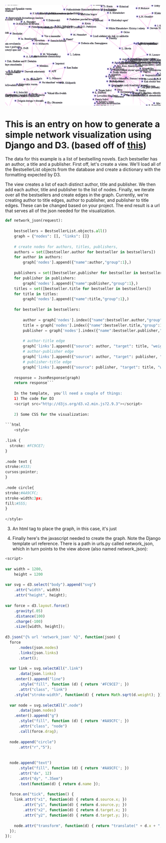 ![network](https://raw.githubusercontent.com/HCDigitalScholarship/ds-cookbook/master/visualizations/Screen%20Shot%202018-11-21%20at%201.43.45%20PM.png)
# This is an entry on how to generate a simple network visualization using Django and D3.  (based off of [this](http://bl.ocks.org/jose187/4733747))

The data for this example is a list of bestselling novels.  Each bestseller has an author, a title and a publisher. 
First off, let's create a view.  We'll load all of the BestsellerList objects from the database and create a dictionary with the formatting expected by D3.


The view creates a list of each distinct author, title and publisher.  We then add each author, title and publisher to the list of nodes.
Finally, we iterate over all the bestsellers and create edges in the graph.  Currently, we're creating author to title edges, author to publisher,
and publisher to title edges.  These can be changed based on your project.  The end result is a url that serves all of the json needed for the visualization. 

```python
def network_json(request):

    bestsellers = BestsellerList.objects.all()
    graph = {"nodes": [], "links": []}

    # create nodes for authors, titles, publishers,
    authors = set([bestseller.author for bestseller in bestsellers])
    for author in authors:
        graph['nodes'].append({"name":author,"group":1},)

    publishers = set([bestseller.publisher for bestseller in bestsellers])
    for publisher in publishers:
        graph['nodes'].append({"name":publisher,"group":1},)
    titles = set([bestseller.title for bestseller in bestsellers])
    for title in titles:
        graph['nodes'].append({"name":title,"group":1},)

    for bestseller in bestsellers:

        author = graph['nodes'].index({"name":bestseller.author,"group":1},)
        title = graph['nodes'].index({"name":bestseller.title,"group":1},)
        publisher = graph['nodes'].index({"name":bestseller.publisher,"group":1},)

        # author-title edge
        graph['links'].append({"source": author, "target": title, "weight": 1},)
        # author-publisher edge
        graph['links'].append({"source": author, "target": publisher, "weight": 1},)
        # publisher-title edge
        graph['links'].append({"source": publisher, "target": title, "weight": 1},)

    response = JsonResponse(graph)
    return response```
    
    In the template,  you'll need a couple of things: 
    1) The code for D3
    <script src="http://d3js.org/d3.v2.min.js?2.9.3"></script>
    
    2) Some CSS for the visualization:
    
```html
    <style>

.link {
  stroke: #FC9CE7;
}

.node text {
stroke:#333;
cursos:pointer;
}

.node circle{
stroke:#AA9CFC;
stroke-width:3px;
fill:#555;
}

</style>
```

3) An html tag to place the graph, in this case, it's just <body>

4) Finally here's the javascript needed to create the graph.  Note the Django template url reference.  There is a path in urls.py called network_json, which
in turn points to the view above (also named network_json):
```javascript
<script>

var width = 1200,
    height = 1200

var svg = d3.select("body").append("svg")
    .attr("width", width)
    .attr("height", height);

var force = d3.layout.force()
    .gravity(.05)
    .distance(100)
    .charge(-100)
    .size([width, height]);

d3.json("{% url 'network_json' %}", function(json) {
  force
      .nodes(json.nodes)
      .links(json.links)
      .start();

  var link = svg.selectAll(".link")
      .data(json.links)
    .enter().append("line")
      .style("fill", function (d) { return '#FC9CE7'; })
      .attr("class", "link")
    .style("stroke-width", function(d) { return Math.sqrt(d.weight); });

  var node = svg.selectAll(".node")
      .data(json.nodes)
    .enter().append("g")
      .style("fill", function (d) { return '#AA9CFC'; })
      .attr("class", "node")
      .call(force.drag);

  node.append("circle")
      .attr("r","5");


  node.append("text")
      .style("fill", function (d) { return '#AA9CFC'; })
      .attr("dx", 12)
      .attr("dy", ".35em")
      .text(function(d) { return d.name });

  force.on("tick", function() {
    link.attr("x1", function(d) { return d.source.x; })
        .attr("y1", function(d) { return d.source.y; })
        .attr("x2", function(d) { return d.target.x; })
        .attr("y2", function(d) { return d.target.y; });

    node.attr("transform", function(d) { return "translate(" + d.x + "," + d.y + ")"; });
  });
});

```

